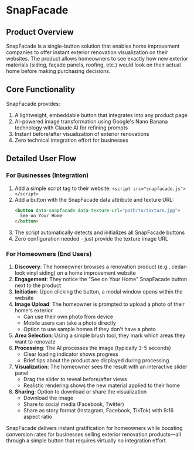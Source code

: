 # SnapFacade

## Product Overview

SnapFacade is a single-button solution that enables home improvement companies to offer instant exterior renovation visualization on their websites. The product allows homeowners to see exactly how new exterior materials (siding, façade panels, roofing, etc.) would look on their actual home before making purchasing decisions.

## Core Functionality

SnapFacade provides:
1. A lightweight, embeddable button that integrates into any product page
2. AI-powered image transformation using Google's Nano Banana technology with Claude AI for refining prompts
3. Instant before/after visualization of exterior renovations
4. Zero technical integration effort for businesses

## Detailed User Flow

### For Businesses (Integration)
1. Add a simple script tag to their website: `<script src="snapfacade.js"></script>`
2. Add a button with the SnapFacade data attribute and texture URL:
   ```html
   <button data-snapfacade data-texture-url="path/to/texture.jpg">
     See on Your Home
   </button>
   ```
3. The script automatically detects and initializes all SnapFacade buttons
4. Zero configuration needed - just provide the texture image URL

### For Homeowners (End Users)
1. **Discovery**: The homeowner browses a renovation product (e.g., cedar-look vinyl siding) on a home improvement website
2. **Engagement**: They notice the "See on Your Home" SnapFacade button next to the product
3. **Initiation**: Upon clicking the button, a modal window opens within the website
4. **Image Upload**: The homeowner is prompted to upload a photo of their home's exterior
   - Can use their own photo from device
   - Mobile users can take a photo directly
   - Option to use sample homes if they don't have a photo
5. **Area Selection**: Using a simple brush tool, they mark which areas they want to renovate
6. **Processing**: The AI processes the image (typically 3-5 seconds)
   - Clear loading indicator shows progress
   - Brief tips about the product are displayed during processing
7. **Visualization**: The homeowner sees the result with an interactive slider panel
   - Drag the slider to reveal before/after views
   - Realistic rendering shows the new material applied to their home
8. **Sharing**: Option to download or share the visualization
   - Download the image
   - Share to social media (Facebook, Twitter)
   - Share as story format (Instagram, Facebook, TikTok) with 9:16 aspect ratio

SnapFacade delivers instant gratification for homeowners while boosting conversion rates for businesses selling exterior renovation products—all through a simple button that requires virtually no integration effort.